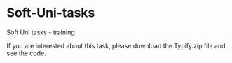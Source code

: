 # Soft-Uni-tasks
Soft Uni tasks - training

If you are interested about this task, please download the Typify.zip file and see the code.
